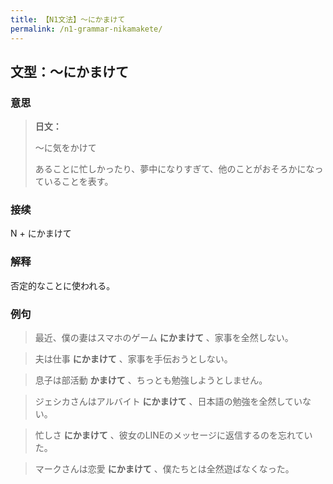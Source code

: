 ```yaml
---
title: 【N1文法】〜にかまけて
permalink: /n1-grammar-nikamakete/
---
```


## 文型：〜にかまけて

### 意思

> **日文：**
> 
> 〜に気をかけて
> 
> あることに忙しかったり、夢中になりすぎて、他のことがおそろかになっていることを表す。


### 接续

N + にかまけて

### 解释

否定的なことに使われる。

### 例句

> 最近、僕の妻はスマホのゲーム **にかまけて** 、家事を全然しない。

> 夫は仕事 **にかまけて** 、家事を手伝おうとしない。

> 息子は部活動 **かまけて** 、ちっとも勉強しようとしません。

> ジェシカさんはアルバイト **にかまけて** 、日本語の勉強を全然していない。

> 忙しさ **にかまけて** 、彼女のLINEのメッセージに返信するのを忘れていた。

> マークさんは恋愛 **にかまけて** 、僕たちとは全然遊ばなくなった。

